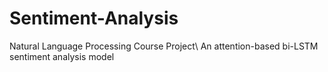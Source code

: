 # Sentiment-Analysis
Natural Language Processing Course Project\ 
An attention-based bi-LSTM sentiment analysis model
